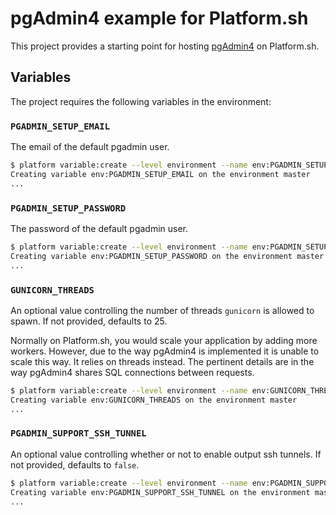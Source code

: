 # pgAdmin4 example for Platform.sh

This project provides a starting point for hosting [pgAdmin4](https://github.com/postgres/pgadmin4) on Platform.sh.

## Variables

The project requires the following variables in the environment:

### `PGADMIN_SETUP_EMAIL`

The email of the default pgadmin user.

```sh
$ platform variable:create --level environment --name env:PGADMIN_SETUP_EMAIL --value brandon@leblanc.codes --no-wait --yes
Creating variable env:PGADMIN_SETUP_EMAIL on the environment master
...
```

### `PGADMIN_SETUP_PASSWORD`

The password of the default pgadmin user.

```sh
$ platform variable:create --level environment --name env:PGADMIN_SETUP_PASSWORD --value AezMm7U9sAfULzq --sensitive=true --no-wait --yes
Creating variable env:PGADMIN_SETUP_PASSWORD on the environment master
...
```

### `GUNICORN_THREADS`

An optional value controlling the number of threads `gunicorn` is allowed to spawn. If not provided, defaults to 25.

Normally on Platform.sh, you would scale your application by adding more workers. However, due to the way pgAdmin4 is implemented it is unable to scale this way. It relies on threads instead. The pertinent details are in the way pgAdmin4 shares SQL connections between requests.

```sh
$ platform variable:create --level environment --name env:GUNICORN_THREADS --value 50 --no-wait --yes
Creating variable env:GUNICORN_THREADS on the environment master
...
```

### `PGADMIN_SUPPORT_SSH_TUNNEL`

An optional value controlling whether or not to enable output ssh tunnels. If not provided, defaults to `false`.

```sh
$ platform variable:create --level environment --name env:PGADMIN_SUPPORT_SSH_TUNNEL --value true --no-wait --yes
Creating variable env:PGADMIN_SUPPORT_SSH_TUNNEL on the environment master
...
```
